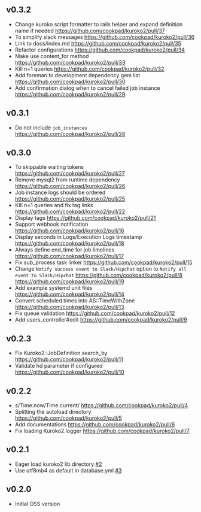 ## v0.3.2

- Change kuroko script formatter to rails helper and expand definition name if needed https://github.com/cookpad/kuroko2/pull/37
- To simplify slack messages https://github.com/cookpad/kuroko2/pull/36
- Link to docs/index.md https://github.com/cookpad/kuroko2/pull/35
- Refactor configurations https://github.com/cookpad/kuroko2/pull/34
- Make use content_for method https://github.com/cookpad/kuroko2/pull/33
- Kill n+1 queries  https://github.com/cookpad/kuroko2/pull/32
- Add foreman to development dependency gem list https://github.com/cookpad/kuroko2/pull/30
- Add confirmation dialog when to cancel failed job instance https://github.com/cookpad/kuroko2/pull/29

## v0.3.1

- Do not include `job_instances` https://github.com/cookpad/kuroko2/pull/28

## v0.3.0

- To skippable waiting tokens https://github.com/cookpad/kuroko2/pull/27
- Remove mysql2 from runtime dependency https://github.com/cookpad/kuroko2/pull/26
- Job instance logs should be ordered https://github.com/cookpad/kuroko2/pull/25
- Kill n+1 queries and fix tag links https://github.com/cookpad/kuroko2/pull/22
- Display tags https://github.com/cookpad/kuroko2/pull/21
- Support webhook notification https://github.com/cookpad/kuroko2/pull/16
- Display seconds in Logs/Execution Logs timestamp https://github.com/cookpad/kuroko2/pull/18
- Always define end_time for job limelines https://github.com/cookpad/kuroko2/pull/17
- Fix sub_process task linker https://github.com/cookpad/kuroko2/pull/15
- Change `Notify success event to Slack/Hipchat` option to `Notify all event to Slack/Hipchat` https://github.com/cookpad/kuroko2/pull/8 https://github.com/cookpad/kuroko2/pull/19
- Add example systemd unit files https://github.com/cookpad/kuroko2/pull/14
- Convert scheduled times into AS::TimeWithZone https://github.com/cookpad/kuroko2/pull/13
- Fix queue validation https://github.com/cookpad/kuroko2/pull/12
- Add users_controller#edit https://github.com/cookpad/kuroko2/pull/9

## v0.2.3
- Fix Kuroko2::JobDefinition.search_by https://github.com/cookpad/kuroko2/pull/11
- Validate hd parameter if configured https://github.com/cookpad/kuroko2/pull/10

## v0.2.2
- s/Time.now/Time.current/ https://github.com/cookpad/kuroko2/pull/4
- Splitting the autoload directory https://github.com/cookpad/kuroko2/pull/5
- Add documentations https://github.com/cookpad/kuroko2/pull/6
- Fix loading Kuroko2.logger https://github.com/cookpad/kuroko2/pull/7

## v0.2.1
- Eager load kuroko2 lib directory [#2](https://github.com/cookpad/kuroko2/pull/2)
- Use utf8mb4 as default in database.yml [#3](https://github.com/cookpad/kuroko2/pull/3)

## v0.2.0
- Initial OSS version

